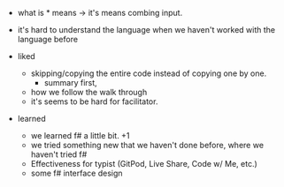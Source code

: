 - what is * means -> it's means combing input.
- it's hard to understand the language when we haven't worked with the language before

- liked
  - skipping/copying the entire code instead of copying one by one.
    - summary first,
  - how we follow the walk through
  - it's seems to be hard for facilitator.

- learned
  - we learned f# a little bit. +1
  - we tried something new that we haven't done before, where we haven't tried f#
  - Effectiveness for typist (GitPod, Live Share, Code w/ Me, etc.)
  - some f# interface design
